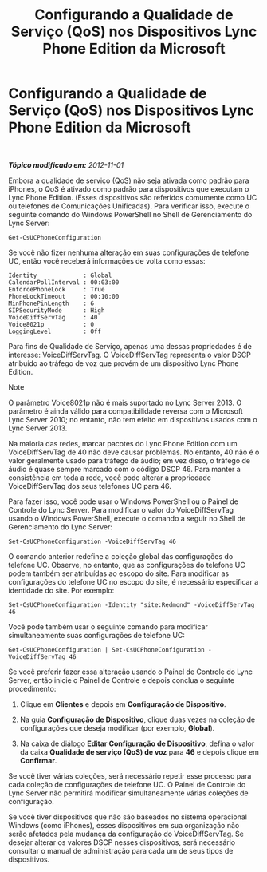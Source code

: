 ﻿---
title: Configurando a Qualidade de Serviço (QoS) nos Dispositivos Lync Phone Edition da Microsoft
TOCTitle: Configurando a Qualidade de Serviço (QoS) nos Dispositivos Lync Phone Edition da Microsoft
ms:assetid: a6eb2620-a512-4ab6-bdfd-eb76be43bbfe
ms:mtpsurl: https://technet.microsoft.com/pt-br/library/JJ205137(v=OCS.15)
ms:contentKeyID: 49307710
ms.date: 05/19/2016
mtps_version: v=OCS.15
ms.translationtype: HT
---

# Configurando a Qualidade de Serviço (QoS) nos Dispositivos Lync Phone Edition da Microsoft

 

_**Tópico modificado em:** 2012-11-01_

Embora a qualidade de serviço (QoS) não seja ativada como padrão para iPhones, o QoS é ativado como padrão para dispositivos que executam o Lync Phone Edition. (Esses dispositivos são referidos comumente como UC ou telefones de Comunicações Unificadas). Para verificar isso, execute o seguinte comando do Windows PowerShell no Shell de Gerenciamento do Lync Server:

    Get-CsUCPhoneConfiguration

Se você não fizer nenhuma alteração em suas configurações de telefone UC, então você receberá informações de volta como essas:

    Identity             : Global
    CalendarPollInterval : 00:03:00
    EnforcePhoneLock     : True
    PhoneLockTimeout     : 00:10:00
    MinPhonePinLength    : 6
    SIPSecurityMode      : High
    VoiceDiffServTag     : 40
    Voice8021p           : 0
    LoggingLevel         : Off

Para fins de Qualidade de Serviço, apenas uma dessas propriedades é de interesse: VoiceDiffServTag. O VoiceDiffServTag representa o valor DSCP atribuído ao tráfego de voz que provém de um dispositivo Lync Phone Edition.

> [!note]  
> O parâmetro Voice8021p não é mais suportado no Lync Server 2013. O parâmetro é ainda válido para compatibilidade reversa com o Microsoft Lync Server 2010; no entanto, não tem efeito em dispositivos usados com o Lync Server 2013.

Na maioria das redes, marcar pacotes do Lync Phone Edition com um VoiceDiffServTag de 40 não deve causar problemas. No entanto, 40 não é o valor geralmente usado para tráfego de áudio; em vez disso, o tráfego de áudio é quase sempre marcado com o código DSCP 46. Para manter a consistência em toda a rede, você pode alterar a propriedade VoiceDiffServTag dos seus telefones UC para 46.

Para fazer isso, você pode usar o Windows PowerShell ou o Painel de Controle do Lync Server. Para modificar o valor do VoiceDiffServTag usando o Windows PowerShell, execute o comando a seguir no Shell de Gerenciamento do Lync Server:

    Set-CsUCPhoneConfiguration -VoiceDiffServTag 46

O comando anterior redefine a coleção global das configurações do telefone UC. Observe, no entanto, que as configurações do telefone UC podem também ser atribuídas ao escopo do site. Para modificar as configurações do telefone UC no escopo do site, é necessário especificar a identidade do site. Por exemplo:

    Set-CsUCPhoneConfiguration -Identity "site:Redmond" -VoiceDiffServTag 46

Você pode também usar o seguinte comando para modificar simultaneamente suas configurações de telefone UC:

    Get-CsUCPhoneConfiguration | Set-CsUCPhoneConfiguration -VoiceDiffServTag 46

Se você preferir fazer essa alteração usando o Painel de Controle do Lync Server, então inicie o Painel de Controle e depois conclua o seguinte procedimento:

1.  Clique em **Clientes** e depois em **Configuração de Dispositivo**.

2.  Na guia **Configuração de Dispositivo**, clique duas vezes na coleção de configurações que deseja modificar (por exemplo, **Global**).

3.  Na caixa de diálogo **Editar Configuração de Dispositivo**, defina o valor da caixa **Qualidade de serviço (QoS) de voz** para **46** e depois clique em **Confirmar**.

Se você tiver várias coleções, será necessário repetir esse processo para cada coleção de configurações de telefone UC. O Painel de Controle do Lync Server não permitirá modificar simultaneamente várias coleções de configuração.

Se você tiver dispositivos que não são baseados no sistema operacional Windows (como iPhones), esses dispositivos em sua organização não serão afetados pela mudança da configuração do VoiceDiffServTag. Se desejar alterar os valores DSCP nesses dispositivos, será necessário consultar o manual de administração para cada um de seus tipos de dispositivos.

